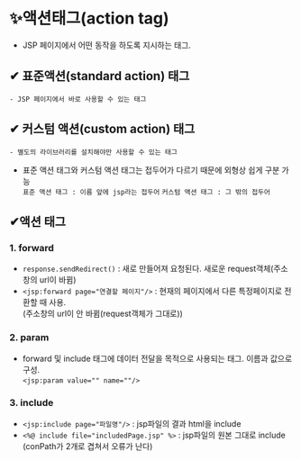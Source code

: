 # ✨액션태그(action tag)
- JSP 페이지에서 어떤 동작을 하도록 지시하는 태그.
## ✔ 표준액션(standard action) 태그
    - JSP 페이지에서 바로 사용할 수 있는 태그

## ✔ 커스텀 액션(custom action) 태그
    - 별도의 라이브러리를 설치해야만 사용할 수 있는 태그

- 표준 액션 태그와 커스텀 액션 태그는 접두어가 다르기 때문에 외형상 쉽게 구분 가능  
`표준 액션 태그 : 이름 앞에 jsp라는 접두어` `커스텀 액션 태그 : 그 밖의 접두어`

## ✔액션 태그
### 1. forward
- `response.sendRedirect()` : 새로 만들어져 요청된다. 새로운 request객체(주소창의 url이 바뀜)
- `<jsp:forward page="연결할 페이지"/>` : 현재의 페이지에서 다른 특정페이지로 전환할 때 사용.   
(주소창의 url이 안 바뀜(request객체가 그대로))
 
 ### 2. param
 - forward 및 include 태그에 데이터 전달을 목적으로 사용되는 태그. 이름과 값으로 구성.  
 `<jsp:param value="" name=""/>`

### 3. include
- `<jsp:include page="파일명"/>` : jsp파일의 결과 html을 include
- `<%@ include file="includedPage.jsp" %>` : jsp파일의 원본 그대로 include (conPath가 2개로 겹쳐서 오류가 난다)